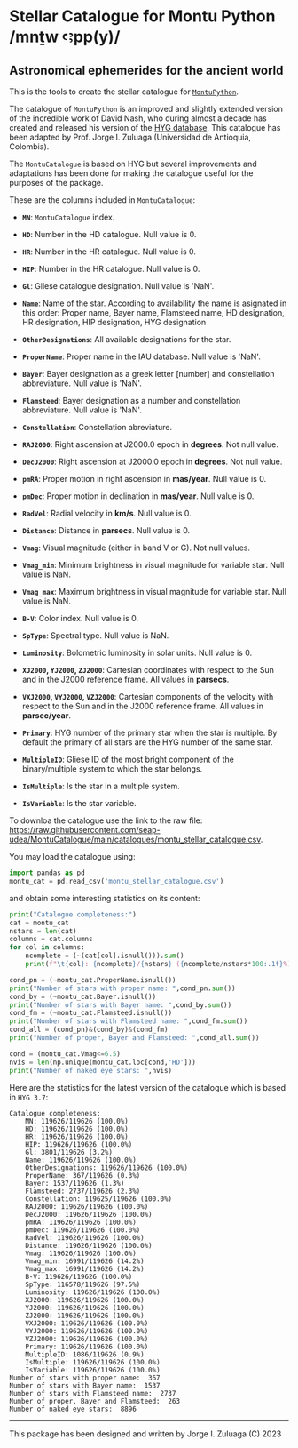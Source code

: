 # Stellar Catalogue for Montu Python /mnṯw ꜥꜣpp(y)/
## Astronomical ephemerides for the ancient world

This is the tools to create the stellar catalogue for [`MontuPython`](https://github.com/seap-udea/MontuPython).

The catalogue of `MontuPython` is an improved and slightly extended version of the incredible work of David Nash, who during almost a decade has created and released his version of the [HYG database](http://www.astronexus.com/hyg).  This catalogue has been adapted by Prof. Jorge I. Zuluaga (Universidad de Antioquia, Colombia).

The `MontuCatalogue` is based on HYG but several improvements and adaptations has been done for making the catalogue useful for the purposes of the package.

These are the columns included in `MontuCatalogue`:

- **`MN`**: `MontuCatalogue` index.

- **`HD`**: Number in the HD catalogue. Null value is 0.

- **`HR`**: Number in the HR catalogue. Null value is 0.

- **`HIP`**: Number in the HR catalogue. Null value is 0.

- **`Gl`**: Gliese catalogue designation. Null value is 'NaN'.

- **`Name`**: Name of the star. According to availability the name is asignated in this order: Proper name, Bayer name, Flamsteed name, HD designation, HR  designation, HIP designation, HYG designation

- **`OtherDesignations`**: All available designations for the star.

- **`ProperName`**: Proper name in the IAU database. Null value is 'NaN'.

- **`Bayer`**: Bayer designation as a greek letter [number] and constellation abbreviature. Null value is 'NaN'.

- **`Flamsteed`**: Bayer designation as a number and constellation abbreviature. Null value is 'NaN'.

- **`Constellation`**: Constellation abreviature. 

- **`RAJ2000`**: Right ascension at J2000.0 epoch in **degrees**. Not null value.

- **`DecJ2000`**: Right ascension at J2000.0 epoch in **degrees**. Not null value.

- **`pmRA`**: Proper motion in right ascension in **mas/year**. Null value is 0.

- **`pmDec`**: Proper motion in declination in **mas/year**. Null value is 0.

- **`RadVel`**: Radial velocity in **km/s**. Null value is 0.

- **`Distance`**: Distance in **parsecs**. Null value is 0. 

- **`Vmag`**: Visual magnitude (either in band V or G). Not null values.

- **`Vmag_min`**: Minimum brightness in visual magnitude for variable star. Null value is NaN.

- **`Vmag_max`**: Maximum brightness in visual magnitude for variable star. Null value is NaN.

- **`B-V`**: Color index. Null value is 0.

- **`SpType`**: Spectral type. Null value is NaN.

- **`Luminosity`**: Bolometric luminosity in solar units. Null value is 0.

- **`XJ2000`, `YJ2000`, `ZJ2000`**: Cartesian coordinates with respect to the Sun and in the J2000 reference frame. All values in **parsecs**.

- **`VXJ2000`, `VYJ2000`, `VZJ2000`**: Cartesian components of the velocity with respect to the Sun and in the J2000 reference frame. All values in **parsec/year**.

- **`Primary`**: HYG number of the primary star when the star is multiple. By default the primary of all stars are the HYG number of the same star.

- **`MultipleID`**: Gliese ID of the most bright component of the binary/multiple system to which the star belongs.

- **`IsMultiple`**: Is the star in a multiple system.

- **`IsVariable`**: Is the star variable.

To downloa the catalogue use the link to the raw file: https://raw.githubusercontent.com/seap-udea/MontuCatalogue/main/catalogues/montu_stellar_catalogue.csv.

You may load the catalogue using:

```python
import pandas as pd
montu_cat = pd.read_csv('montu_stellar_catalogue.csv')
```

and obtain some interesting statistics on its content:

```python
print("Catalogue completeness:")
cat = montu_cat
nstars = len(cat)
columns = cat.columns
for col in columns:
    ncomplete = (~(cat[col].isnull())).sum()
    print(f"\t{col}: {ncomplete}/{nstars} ({ncomplete/nstars*100:.1f}%)")

cond_pn = (~montu_cat.ProperName.isnull())
print("Number of stars with proper name: ",cond_pn.sum())
cond_by = (~montu_cat.Bayer.isnull())
print("Number of stars with Bayer name: ",cond_by.sum())
cond_fm = (~montu_cat.Flamsteed.isnull())
print("Number of stars with Flamsteed name: ",cond_fm.sum())
cond_all = (cond_pn)&(cond_by)&(cond_fm)
print("Number of proper, Bayer and Flamsteed: ",cond_all.sum())

cond = (montu_cat.Vmag<=6.5)
nvis = len(np.unique(montu_cat.loc[cond,'HD']))
print("Number of naked eye stars: ",nvis)
```

Here are the statistics for the latest version of the catalogue which is based in `HYG 3.7`:

```
Catalogue completeness:
	MN: 119626/119626 (100.0%)
	HD: 119626/119626 (100.0%)
	HR: 119626/119626 (100.0%)
	HIP: 119626/119626 (100.0%)
	Gl: 3801/119626 (3.2%)
	Name: 119626/119626 (100.0%)
	OtherDesignations: 119626/119626 (100.0%)
	ProperName: 367/119626 (0.3%)
	Bayer: 1537/119626 (1.3%)
	Flamsteed: 2737/119626 (2.3%)
	Constellation: 119625/119626 (100.0%)
	RAJ2000: 119626/119626 (100.0%)
	DecJ2000: 119626/119626 (100.0%)
	pmRA: 119626/119626 (100.0%)
	pmDec: 119626/119626 (100.0%)
	RadVel: 119626/119626 (100.0%)
	Distance: 119626/119626 (100.0%)
	Vmag: 119626/119626 (100.0%)
	Vmag_min: 16991/119626 (14.2%)
	Vmag_max: 16991/119626 (14.2%)
	B-V: 119626/119626 (100.0%)
	SpType: 116578/119626 (97.5%)
	Luminosity: 119626/119626 (100.0%)
	XJ2000: 119626/119626 (100.0%)
	YJ2000: 119626/119626 (100.0%)
	ZJ2000: 119626/119626 (100.0%)
	VXJ2000: 119626/119626 (100.0%)
	VYJ2000: 119626/119626 (100.0%)
	VZJ2000: 119626/119626 (100.0%)
	Primary: 119626/119626 (100.0%)
	MultipleID: 1086/119626 (0.9%)
	IsMultiple: 119626/119626 (100.0%)
	IsVariable: 119626/119626 (100.0%)
Number of stars with proper name:  367
Number of stars with Bayer name:  1537
Number of stars with Flamsteed name:  2737
Number of proper, Bayer and Flamsteed:  263
Number of naked eye stars:  8896
```
------------

This package has been designed and written by Jorge I. Zuluaga (C) 2023